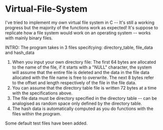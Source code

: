 # Virtual-File-System
I've tried to implement my own virtual file system in C -- It's still a working progress but the majority of the functions work as expected! It's suppose to replicate how a file system would work on an operating system -- works with mainly binary files.

INTRO: The program takes in 3 files specifcying: directory_table, file_data and hash_data
1) When you input your own directory file: The first 64 bytes are allocated to the name of the file, if it starts with a "NULL" character, the system will assume that the entire file is deleted and the data in the file data allocated with the file name is free to overwrite. The next 8 bytes refer to the offset and length respectively of the file in the file data.
2) You can assume that the directory table file is written 72 bytes at a time with the specifications above.
3) The file data must be directory specified in the directory table -- can be analogised as random space only defined by the directory table.
4) The hash data is automatically computed as you do functions with the files within the program.

Some default test files have been added.
